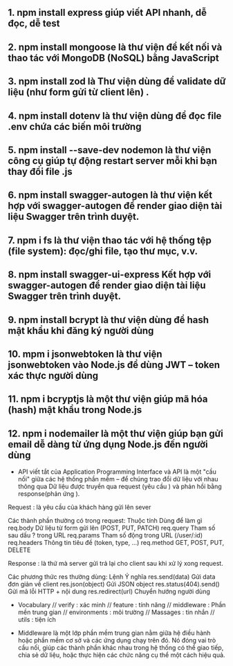 ## 1. npm install express giúp viết API nhanh, dễ đọc, dễ test

## 2. npm install mongoose là thư viện để kết nối và thao tác với MongoDB (NoSQL) bằng JavaScript

## 3. npm install zod là Thư viện dùng để validate dữ liệu (như form gửi từ client lên) .

## 4. npm install dotenv là thư viện dùng để đọc file .env chứa các biến môi trường

## 5. npm install --save-dev nodemon là thư viện công cụ giúp tự động restart server mỗi khi bạn thay đổi file .js

## 6. npm install swagger-autogen là thư viện kết hợp với swagger-autogen để render giao diện tài liệu Swagger trên trình duyệt.

## 7. npm i fs là thư viện thao tác với hệ thống tệp (file system): đọc/ghi file, tạo thư mục, v.v.

## 8. npm install swagger-ui-express Kết hợp với swagger-autogen để render giao diện tài liệu Swagger trên trình duyệt.

## 9. npm install bcrypt là thư viện dùng để hash mật khẩu khi đăng ký người dùng

## 10. mpm i jsonwebtoken là thư viện jsonwebtoken vào Node.js để dùng JWT – token xác thực người dùng

## 11. npm i bcryptjs là một thư viện giúp mã hóa (hash) mật khẩu trong Node.js

## 12. npm i nodemailer là một thư viện giúp bạn gửi email dễ dàng từ ứng dụng Node.js đến người dùng

- API viết tắt của Application Programming Interface và API là một "cầu nối" giữa các hệ thống phần mềm – để chúng trao đổi dữ liệu với nhau thông qua Dữ liệu được truyền qua request (yêu cầu ) và phản hồi bằng response(phản ứng ).

Request : là yêu cầu của khách hàng gửi lên sever

Các thành phần thường có trong request:
Thuộc tính Dùng để làm gì
req.body Dữ liệu từ form gửi lên (POST, PUT, PATCH)
req.query Tham số sau dấu ? trong URL
req.params Tham số động trong URL (/user/:id)
req.headers Thông tin tiêu đề (token, type, ...)
req.method GET, POST, PUT, DELETE

Response : là thứ mà server gửi trả lại cho client sau khi xử lý xong request.

Các phương thức res thường dùng:
Lệnh Ý nghĩa
res.send(data) Gửi data đơn giản về client
res.json(object) Gửi JSON object
res.status(404).send() Gửi mã lỗi HTTP + nội dung
res.redirect(url) Chuyển hướng người dùng

- Vocabulary
  // verify : xác minh
  // feature : tính năng
  // middleware : Phần mền trung gian
  // environments : môi trường
  // Massages : tin nhắn
  // utils : tiện ích

- Middleware là một lớp phần mềm trung gian nằm giữa hệ điều hành hoặc phần mềm cơ sở và các ứng dụng chạy trên đó. Nó đóng vai trò cầu nối, giúp các thành phần khác nhau trong hệ thống có thể giao tiếp, chia sẻ dữ liệu, hoặc thực hiện các chức năng cụ thể một cách hiệu quả.
